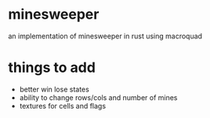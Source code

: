 # minesweeper

an implementation of minesweeper in rust using macroquad

# things to add
- better win lose states
- ability to change rows/cols and number of mines
- textures for cells and flags
